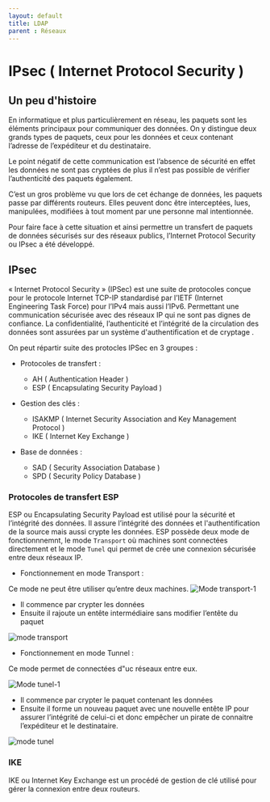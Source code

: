 ```yaml
---
layout: default
title: LDAP
parent : Réseaux
---
```


# IPsec ( Internet Protocol Security )

## Un peu d'histoire

En informatique et plus particulièrement en réseau, les paquets sont les éléments principaux pour communiquer des données. On y distingue deux grands types de paquets, ceux pour les données et ceux contenant l’adresse de l’expéditeur et du destinataire.

Le point négatif de cette communication est l’absence de sécurité en effet les données ne sont pas cryptées de plus il n’est pas possible de vérifier l’authenticité des paquets également.

C’est un gros problème vu que lors de cet échange de données, les paquets passe par différents routeurs. Elles peuvent donc être interceptées, lues, manipulées, modifiées à tout moment par une personne mal intentionnée.

Pour faire face à cette situation et ainsi permettre un transfert de paquets de données sécurisés sur des réseaux publics, l’Internet Protocol Security ou IPsec a été développé.

## IPsec 

« Internet Protocol Security » (IPSec) est une suite de protocoles conçue pour le protocole Internet TCP-IP standardisé par l’IETF (Internet Engineering Task Force) pour l’IPv4 mais aussi l’IPv6. Permettant une communication sécurisée avec des réseaux IP qui ne sont pas dignes de confiance. La confidentialité, l’authenticité et l’intégrité de la circulation des données sont assurées par un système d'authentification et de cryptage . 

On peut répartir suite des protocles IPSec en 3 groupes : 

  - Protocoles de transfert : 
  
     - AH ( Authentication Header )
     - ESP ( Encapsulating Security Payload ) 
    
  - Gestion des clés :
  
     - ISAKMP ( Internet Security Association and Key Management Protocol )
     - IKE ( Internet Key Exchange )
  
  - Base de données :
 
    - SAD ( Security Association Database )
    - SPD ( Security Policy Database )

### Protocoles de transfert ESP

ESP ou Encapsulating Security Payload est utilisé pour la sécurité et l’intégrité des données. Il assure l’intégrité des données et l'authentification de la source mais aussi crypte les données. ESP possède deux mode de fonctionnnemnt, le mode `Transport` où machines sont connectées directement et le mode `Tunel` qui permet de crée une connexion sécurisée entre deux réseaux IP.

- Fonctionnement en mode Transport :

Ce mode ne peut être utiliser qu’entre deux machines. 
![Mode transport-1](https://user-images.githubusercontent.com/43784062/170652551-5507034c-ea74-4219-bbcf-73dcdcd0af5f.jpg)


  - Il commence par crypter les données
  - Ensuite il rajoute un entête intermédiaire sans modifier l’entête du paquet

![mode transport](https://user-images.githubusercontent.com/43784062/170522344-5ca1b9d9-67f9-483d-a710-d765e58d9b34.jpg)


- Fonctionnement en mode Tunnel :
 
 Ce mode permet de connectées d"uc réseaux entre eux.
 
 ![Mode tunel-1](https://user-images.githubusercontent.com/43784062/170652643-d34f760a-1580-47cc-bca2-3de177f9d8bf.jpg)


  - Il commence par crypter le paquet contenant les données
  - Ensuite il forme un nouveau paquet avec une nouvelle entête IP pour assurer l’intégrité de celui-ci et donc empêcher un pirate de connaitre
l’expéditeur et le destinataire.


![mode tunel](https://user-images.githubusercontent.com/43784062/170522375-ec2addef-bcf3-47ca-8e9e-dbe29e728458.jpg)


### IKE

IKE ou Internet Key Exchange est un procédé de gestion de clé utilisé pour gérer la connexion entre deux routeurs.
